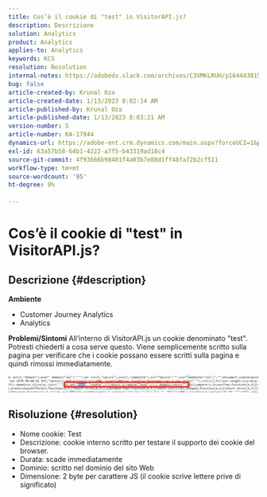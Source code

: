 ```yaml
---
title: Cos’è il cookie di "test" in VisitorAPI.js?
description: Descrizione
solution: Analytics
product: Analytics
applies-to: Analytics
keywords: KCS
resolution: Resolution
internal-notes: https://adobedx.slack.com/archives/C3VMKLRUH/p1644438152582239
bug: false
article-created-by: Krunal Oza
article-created-date: 1/13/2023 8:02:14 AM
article-published-by: Krunal Oza
article-published-date: 1/13/2023 8:03:21 AM
version-number: 5
article-number: KA-17944
dynamics-url: https://adobe-ent.crm.dynamics.com/main.aspx?forceUCI=1&pagetype=entityrecord&etn=knowledgearticle&id=0b407392-1893-ed11-aad1-6045bd006793
exl-id: 63a57b58-64b1-4222-a7f5-b43319ad18c4
source-git-commit: 4f93666b98401f4a03b7e88d1ff48fa72b2cf511
workflow-type: tm+mt
source-wordcount: '95'
ht-degree: 9%

---
```


# Cos’è il cookie di &quot;test&quot; in VisitorAPI.js?

## Descrizione {#description}

<b>Ambiente</b>
- Customer Journey Analytics
- Analytics



<b>Problemi/Sintomi</b>
All’interno di VisitorAPI.js un cookie denominato &quot;test&quot;. Potresti chiederti a cosa serve questo. Viene semplicemente scritto sulla pagina per verificare che i cookie possano essere scritti sulla pagina e quindi rimossi immediatamente.

![](assets/___0c407392-1893-ed11-aad1-6045bd006793___.png)


## Risoluzione {#resolution}


- Nome cookie: Test
- Descrizione: cookie interno scritto per testare il supporto dei cookie del browser.
- Durata: scade immediatamente
- Dominio: scritto nel dominio del sito Web
- Dimensione: 2 byte per carattere JS (il cookie scrive lettere prive di significato)
